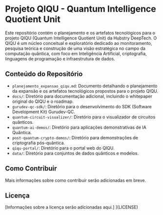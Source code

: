# Projeto QIQU - Quantum Intelligence Quotient Unit

Este repositório contém o planejamento e os artefatos tecnológicos para o projeto QIQU (Quantum Intelligence Quotient Unit) da Hubstry DeepTech. O QIQU é um núcleo conceitual e exploratório dedicado ao monitoramento, pesquisa teórica e construção de uma visão estratégica no campo da computação quântica, com foco em Inteligência Artificial, criptografia, linguagens de programação e infraestrutura de dados.

## Conteúdo do Repositório

*   `planejamento_expansao_qiqu.md`: Documento detalhando o planejamento da expansão e os artefatos tecnológicos propostos para o projeto QIQU.
*   `docs/`: Diretório para documentação adicional, incluindo o whitepaper original do QIQU e o roadmap.
*   `gurudev-qc-sdk/`: Diretório para o desenvolvimento do SDK (Software Development Kit) Gurudev-QC.
*   `quantum-circuit-visualizer/`: Diretório para o visualizador de circuitos quânticos.
*   `quantum-ai-demos/`: Diretório para aplicações demonstrativas de IA Quântica.
*   `post-quantum-crypto-demos/`: Diretório para demonstrações de criptografia pós-quântica.
*   `qiqu-portal/`: Diretório para o portal web do QIQU.
*   `data/`: Diretório para conjuntos de dados quânticos e modelos.

## Como Contribuir

Mais informações sobre como contribuir serão adicionadas em breve.

## Licença

[Informações sobre a licença serão adicionadas aqui.]
](LICENSE)


